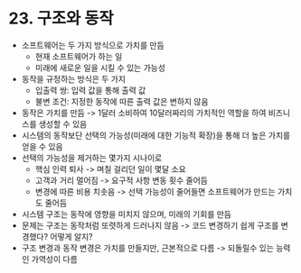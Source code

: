 # 23. 구조와 동작
- 소프트웨어는 두 가지 방식으로 가치를 만듬
  - 현재 소프트웨어가 하는 일
  - 미래에 새로운 일을 시킬 수 있는 가능성
- 동작을 규정하는 방식은 두 가지
  - 입출력 쌍: 입력 값을 통해 출력 값
  - 불변 조건: 지정한 동작에 따른 출력 값은 변하지 않음
- 동작은 가치를 만듬 -> 1달러 소비하여 10달러짜리의 가치적인 역할을 하여 비즈니스를 생성할 수 있음
- 시스템의 동작보단 선택의 가능성(미래에 대한 기능적 확장)을 통해 더 높은 가치를 얻을 수 있음
- 선택의 가능성을 제거하는 몇가지 시나이로
  - 핵심 인력 퇴사 -> 며칠 걸리던 일이 몇달 소요
  - 고객과 거리 멀어짐 -> 요구적 사항 변동 횟수 줄어듬
  - 변경에 따른 비용 치솟음 -> 선택 가능성이 줄어들면 소프트웨어가 만드는 가치도 줄어듬
- 시스템 구조는 동작에 영향을 미치지 않으며, 미래의 기회를 만듬
- 문제는 구조는 동작처럼 또렷하게 드러나지 않음 -> 코드 변경하기 쉽게 구조를 변경했다? 어떻게 알지?
- 구조 변경과 동작 변경은 가치를 만들지만, 근본적으로 다름 -> 되돌릴수 있는 능력인 가역성이 다름